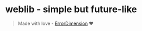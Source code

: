# weblib - simple but future-like

> Made with love - [ErrorDimension](https://github.com/ErrorDimension) ❤️
